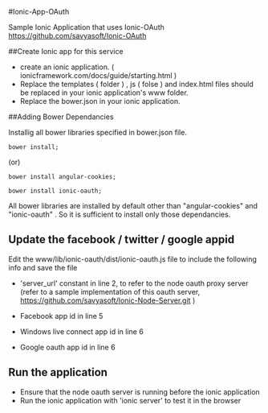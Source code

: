 #Ionic-App-OAuth


Sample Ionic Application that uses Ionic-OAuth https://github.com/savyasoft/Ionic-OAuth


##Create Ionic app for this service

* create an ionic application. ( ionicframework.com/docs/guide/starting.html  )
* Replace the templates ( folder ) , js ( folse ) and index.html files should be replaced in your ionic application's www folder.
* Replace the bower.json in your ionic application.

##Adding Bower Dependancies

Installig all bower libraries specified in bower.json file. 

```
bower install;
```

(or)

```
bower install angular-cookies;

bower install ionic-oauth;
```

All bower libraries are installed by default other than "angular-cookies"  and "ionic-oauth" .
So it is sufficient to install only those dependancies.

## Update the facebook / twitter / google appid 

Edit the www/lib/ionic-oauth/dist/ionic-oauth.js file to include the following info and save the file

- 'server_url' constant in line 2, to refer to the node oauth proxy server (refer to a sample implementation of this oauth server, https://github.com/savyasoft/Ionic-Node-Server.git )

- Facebook app id in line 5 
- Windows live connect app id in line 6
- Google oauth app id in line 6

## Run the application

* Ensure that the node oauth server is running before the ionic application
* Run the ionic application with 'ionic server' to test it in the browser

